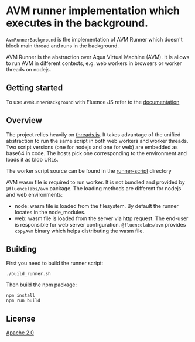 # AVM runner implementation which executes in the background.

`AvmRunnerBackground` is the implementation of AVM Runner which doesn't block main thread and runs in the background.

AVM Runner is the abstraction over Aqua Virtual Machine (AVM). It is allows to run AVM in different contexts, e.g. web workers in browsers or worker threads on nodejs.

## Getting started

To use `AvmRunnerBackground` with Fluence JS refer to the [documentation](https://doc.fluence.dev/docs/fluence-js)

## Overview

The project relies heavily on [threads.js](https://github.com/andywer/threads.js). It takes advantage of the unified abstraction to run the same script in both web workers and worker threads. Two script versions (one for nodejs and one for web) are embedded as base64 in code. The hosts pick one corresponding to the environment and loads it as blob URLs.

The worker script source can be found in the [runner-script](../runner-script/README.md) directory

AVM wasm file is required to run worker. It is not bundled and provided by `@fluencelabs/avm` package. The loading methods are different for nodejs and web environments:

-   node: wasm file is loaded from the filesystem. By default the runner locates in the node_modules.
-   web: wasm file is loaded from the server via http request. The end-user is responsible for web server configuration. `@fluencelabs/avm` provides `copyAvm` binary which helps distributing the wasm file.

## Building

First you need to build the runner script:

```
./build_runner.sh
```

Then build the npm package:

```
npm install
npm run build
```

## License

[Apache 2.0](LICENSE)

